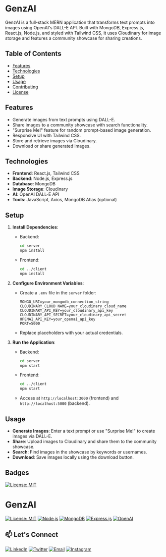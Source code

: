 # GenzAI

GenzAI is a full-stack MERN application that transforms text prompts into images using OpenAI's DALL-E API. Built with MongoDB, Express.js, React.js, Node.js, and styled with Tailwind CSS, it uses Cloudinary for image storage and features a community showcase for sharing creations.

## Table of Contents
- [Features](#features)
- [Technologies](#technologies)
- [Setup](#setup)
- [Usage](#usage)
- [Contributing](#contributing)
- [License](#license)

## Features
- Generate images from text prompts using DALL-E.
- Share images to a community showcase with search functionality.
- "Surprise Me!" feature for random prompt-based image generation.
- Responsive UI with Tailwind CSS.
- Store and retrieve images via Cloudinary.
- Download or share generated images.

## Technologies
- **Frontend**: React.js, Tailwind CSS
- **Backend**: Node.js, Express.js
- **Database**: MongoDB
- **Image Storage**: Cloudinary
- **AI**: OpenAI DALL-E API
- **Tools**: JavaScript, Axios, MongoDB Atlas (optional)

## Setup


1. **Install Dependencies**:
   - Backend:
     ```bash
     cd server
     npm install
     ```
   - Frontend:
     ```bash
     cd ../client
     npm install
     ```

2. **Configure Environment Variables**:
   - Create a `.env` file in the `server` folder:
     ```
     MONGO_URI=your_mongodb_connection_string
     CLOUDINARY_CLOUD_NAME=your_cloudinary_cloud_name
     CLOUDINARY_API_KEY=your_cloudinary_api_key
     CLOUDINARY_API_SECRET=your_cloudinary_api_secret
     OPENAI_API_KEY=your_openai_api_key
     PORT=5000
     ```
   - Replace placeholders with your actual credentials.

3. **Run the Application**:
   - Backend:
     ```bash
     cd server
     npm start
     ```
   - Frontend:
     ```bash
     cd ../client
     npm start
     ```
   - Access at `http://localhost:3000` (frontend) and `http://localhost:5000` (backend).

## Usage
- **Generate Images**: Enter a text prompt or use "Surprise Me!" to create images via DALL-E.
- **Share**: Upload images to Cloudinary and share them to the community showcase.
- **Search**: Find images in the showcase by keywords or usernames.
- **Download**: Save images locally using the download button.

## Badges
[![License: MIT](https://img.shields.io/badge/License-MIT-yellow.svg)](https://opensource.org/licenses/MIT)
# GenzAI

[![License: MIT](https://img.shields.io/badge/License-MIT-yellow.svg)](https://opensource.org/licenses/MIT)
[![Node.js](https://img.shields.io/badge/Node.js-18.x-green)](https://nodejs.org/)
[![MongoDB](https://img.shields.io/badge/MongoDB-6.x-brightgreen)](https://www.mongodb.com/)
[![Express.js](https://img.shields.io/badge/Express.js-4.x-black)](https://expressjs.com/)
[![OpenAI](https://img.shields.io/badge/OpenAI-DALL--E-412991)](https://openai.com/)


## 📫 Let's Connect

[![LinkedIn](https://img.shields.io/badge/-LinkedIn-0077B5?style=flat-square&logo=linkedin&logoColor=white)](https://www.linkedin.com/in/achyuth-kumar-698105325)
[![Twitter](https://img.shields.io/badge/-Twitter-1DA1F2?style=flat-square&logo=twitter&logoColor=white)](https://x.com/Achyuth88344725?t=aQNkQOXmCNs4581HVgKvzg&s=09)
[![Email](https://img.shields.io/badge/-Email-D14836?style=flat-square&logo=gmail&logoColor=white)](mailto:achyuthk865@gmail.com)
[![Instagram](https://img.shields.io/badge/-Instagram-E4405F?style=flat-square&logo=instagram&logoColor=white)](https://www.instagram.com/achyuth_kumar85/)

